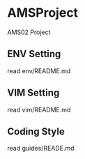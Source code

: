 # AMSProject
AMS02 Project

## ENV Setting
read env/README.md

## VIM Setting
read vim/README.md

## Coding Style
read guides/READE.md
